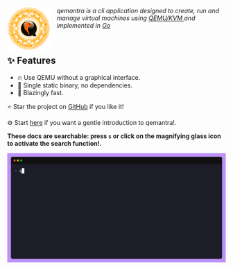 <img alt="qemantra icon" height="100" width="100" src="./qemantra.svg" align="left" style="padding-right: 1em"> *qemantra is a cli application designed to create, run and manage virtual machines using <a href="https://qemu.org"> QEMU/KVM </a> and implemented in <a href="https://go.dev">Go</a>*

</br>

## ✨ Features

- 🔥 Use QEMU without a graphical interface.
- 🧹 Single static binary, no dependencies.
- 🚀 Blazingly fast.

⭐ Star the project on [GitHub](https://github.com/pspiagicw/qemantra) if you like it!

⚙️ Start [here](/getting-started.html) if you want a gentle introduction to qemantra!.

**These docs are searchable: press `s` or click on the magnifying glass icon to activate the search function!.**

![carbon](./gifs/intro.gif)
